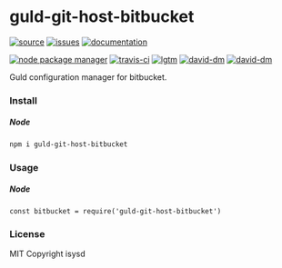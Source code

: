 # guld-git-host-bitbucket

[![source](https://img.shields.io/badge/source-bitbucket-blue.svg)](https://bitbucket.org/guld/tech-js-node_modules-guld-git-host-bitbucket) [![issues](https://img.shields.io/badge/issues-bitbucket-yellow.svg)](https://bitbucket.org/guld/tech-js-node_modules-guld-git-host-bitbucket/issues) [![documentation](https://img.shields.io/badge/docs-guld.tech-green.svg)](https://guld.tech/lib/guld-git-host-bitbucket.html)

[![node package manager](https://img.shields.io/npm/v/guld-git-host-bitbucket.svg)](https://www.npmjs.com/package/guld-git-host-bitbucket) [![travis-ci](https://travis-ci.org/guldcoin/tech-js-node_modules-guld-git-host-bitbucket.svg)](https://travis-ci.org/guldcoin/tech-js-node_modules-guld-git-host-bitbucket?branch=guld) [![lgtm](https://img.shields.io/lgtm/grade/javascript/b/guld/tech-js-node_modules-guld-git-host-bitbucket.svg?logo=lgtm&logoWidth=18)](https://lgtm.com/projects/b/guld/tech-js-node_modules-guld-git-host-bitbucket/context:javascript) [![david-dm](https://david-dm.org/guldcoin/tech-js-node_modules-guld-git-host-bitbucket/status.svg)](https://david-dm.org/guldcoin/tech-js-node_modules-guld-git-host-bitbucket) [![david-dm](https://david-dm.org/guldcoin/tech-js-node_modules-guld-git-host-bitbucket/dev-status.svg)](https://david-dm.org/guldcoin/tech-js-node_modules-guld-git-host-bitbucket?type=dev)

Guld configuration manager for bitbucket.

### Install

##### Node

```sh
npm i guld-git-host-bitbucket
```

### Usage

##### Node

```
const bitbucket = require('guld-git-host-bitbucket')
```

### License

MIT Copyright isysd
